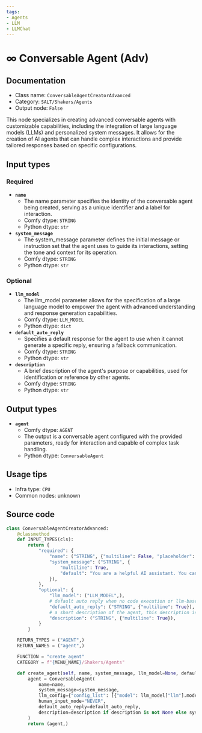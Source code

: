 ```yaml
---
tags:
- Agents
- LLM
- LLMChat
---
```


# ∞ Conversable Agent (Adv)
## Documentation
- Class name: `ConversableAgentCreatorAdvanced`
- Category: `SALT/Shakers/Agents`
- Output node: `False`

This node specializes in creating advanced conversable agents with customizable capabilities, including the integration of large language models (LLMs) and personalized system messages. It allows for the creation of AI agents that can handle complex interactions and provide tailored responses based on specific configurations.
## Input types
### Required
- **`name`**
    - The name parameter specifies the identity of the conversable agent being created, serving as a unique identifier and a label for interaction.
    - Comfy dtype: `STRING`
    - Python dtype: `str`
- **`system_message`**
    - The system_message parameter defines the initial message or instruction set that the agent uses to guide its interactions, setting the tone and context for its operation.
    - Comfy dtype: `STRING`
    - Python dtype: `str`
### Optional
- **`llm_model`**
    - The llm_model parameter allows for the specification of a large language model to empower the agent with advanced understanding and response generation capabilities.
    - Comfy dtype: `LLM_MODEL`
    - Python dtype: `dict`
- **`default_auto_reply`**
    - Specifies a default response for the agent to use when it cannot generate a specific reply, ensuring a fallback communication.
    - Comfy dtype: `STRING`
    - Python dtype: `str`
- **`description`**
    - A brief description of the agent's purpose or capabilities, used for identification or reference by other agents.
    - Comfy dtype: `STRING`
    - Python dtype: `str`
## Output types
- **`agent`**
    - Comfy dtype: `AGENT`
    - The output is a conversable agent configured with the provided parameters, ready for interaction and capable of complex task handling.
    - Python dtype: `ConversableAgent`
## Usage tips
- Infra type: `CPU`
- Common nodes: unknown


## Source code
```python
class ConversableAgentCreatorAdvanced:
	@classmethod
	def INPUT_TYPES(cls):
		return {
			"required": {
				"name": ("STRING", {"multiline": False, "placeholder": "Assistant"}),
				"system_message": ("STRING", {
					"multiline": True,
					"default": "You are a helpful AI assistant. You can help with document QA. Return 'TERMINATE' when the task is done."
				}),
			},
			"optional": {
				"llm_model": ("LLM_MODEL",),
				# default auto reply when no code execution or llm-based reply is generated.
				"default_auto_reply": ("STRING", {"multiline": True}),
				# a short description of the agent, this description is used by other agents.
				"description": ("STRING", {"multiline": True}),
			}
		}

	RETURN_TYPES = ("AGENT",)
	RETURN_NAMES = ("agent",)

	FUNCTION = "create_agent"
	CATEGORY = f"{MENU_NAME}/Shakers/Agents"

	def create_agent(self, name, system_message, llm_model=None, default_auto_reply="", description=None):
		agent = ConversableAgent(
			name=name,
			system_message=system_message,
			llm_config={"config_list": [{"model": llm_model["llm"].model, "api_key": llm_model["llm"].api_key}]} if llm_model is not None else False,
			human_input_mode="NEVER",
			default_auto_reply=default_auto_reply,
			description=description if description is not None else system_message,
		)
		return (agent,)

```
